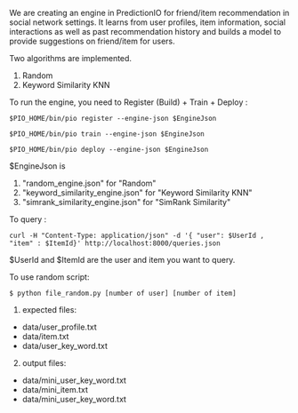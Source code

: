 We are creating an engine in PredictionIO for friend/item recommendation in social network settings. It learns from user profiles, item information, social interactions as well as past recommendation history and builds a model to provide suggestions on friend/item for users.

Two algorithms are implemented.

1. Random
2. Keyword Similarity KNN

To run the engine, you need to Register (Build) + Train + Deploy : 

```
$PIO_HOME/bin/pio register --engine-json $EngineJson

$PIO_HOME/bin/pio train --engine-json $EngineJson

$PIO_HOME/bin/pio deploy --engine-json $EngineJson
```

$EngineJson is

1. "random_engine.json" for "Random"
2. "keyword_similarity_engine.json" for "Keyword Similarity KNN"
3. "simrank_similarity_engine.json" for "SimRank Similarity"

To query :

```
curl -H "Content-Type: application/json" -d '{ "user": $UserId , "item" : $ItemId}' http://localhost:8000/queries.json
```

$UserId and $ItemId are the user and item you want to query.


To use random script:
```
$ python file_random.py [number of user] [number of item] 
```
1. expected files: 
  * data/user_profile.txt
  * data/item.txt
  * data/user_key_word.txt
2. output files: 
  * data/mini_user_key_word.txt
  * data/mini_item.txt
  * data/mini_user_key_word.txt
